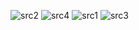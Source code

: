 ![src2](https://user-images.githubusercontent.com/61667679/139284865-dbf01181-d150-4a80-8174-dece96462929.png)
![src4](https://user-images.githubusercontent.com/61667679/139284884-19f38aa8-f4db-45eb-a5e4-d5f6dc2e9e2a.png)
![src1](https://user-images.githubusercontent.com/61667679/139284861-b7949b31-1f52-4bf0-bd16-94ea6d65fc23.png)
![src3](https://user-images.githubusercontent.com/61667679/139284873-e1d83eda-9817-42e0-b150-69c16caf5670.png)


